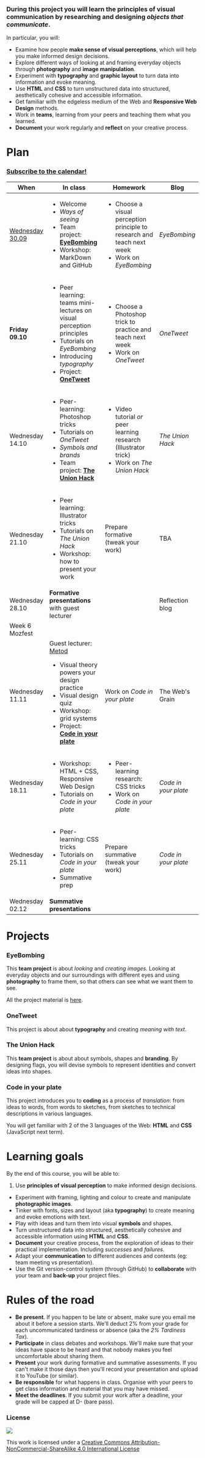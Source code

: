 <!--# Web Design principles-->

### During this project you will learn the principles of visual communication by researching and designing *objects that communicate*. 

In particular, you will:

* Examine how people **make sense of visual perceptions**, which will help you make informed design decisions.
* Explore different ways of looking at and framing everyday objects through **photography** and **image manipulation**.
* Experiment with **typography** and **graphic layout** to turn data into information and evoke meaning.
* Use **HTML** and **CSS** to turn unstructured data into structured, aesthetically cohesive and accessible information.
* Get familiar with the edgeless medium of the Web and **Responsive Web Design** methods.
* Work in **teams**, learning from your peers and teaching them what you learned.
* **Document** your work regularly and **reflect** on your creative process.


# Plan

### [Subscribe to the calendar!](https://www.google.com/calendar/ical/rave.ac.uk_agop0ff7kdgdc289jdrl5021gs%40group.calendar.google.com/public/basic.ics)

When | In class | Homework | Blog 
---- | -------- | -------- | ----
[Wednesday<br>30.09](sessions/01)| <ul><li>Welcome <li>*Ways of seeing* <li>Team project: [**EyeBombing**](#eyebombing) <li>Workshop: MarkDown and GitHub  | <ul><li>Choose a visual perception principle to research and teach next week <li>Work on *EyeBombing* | *EyeBombing*
**Friday<br>09.10**| <ul><li>Peer learning: teams mini-lectures on visual perception principles <li>Tutorials on *EyeBombing* <li> Introducing *typography* <li>Project: [**OneTweet**](#onetweet) | <ul><li>Choose a Photoshop trick to practice and teach next week <li>Work on *OneTweet* | *OneTweet*
Wednesday<br>14.10| <ul><li>Peer-learning: Photoshop tricks  <li>Tutorials on *OneTweet* <li>*Symbols and brands* <li>Team project: [**The Union Hack**](#the-union-hack)  | <ul><li>Video tutorial *or* peer learning research (Illustrator trick) <li>Work on *The Union Hack* | *The Union Hack*
Wednesday<br>21.10| <ul><li>Peer learning: Illustrator tricks <li>Tutorials on *The Union Hack* <li>Workshop: how to present your work | Prepare formative (tweak your work) | TBA
Wednesday<br>28.10| **Formative presentations** with guest lecturer |  | Reflection blog
Week 6<br>Mozfest|
Wednesday<br>11.11| Guest lecturer: [Metod](https://twitter.com/metodb) <ul><li>Visual theory powers your design practice <li>Visual design quiz <li>Workshop: grid systems  <li>Project: [**Code in your plate**](#code-in-your-plate) | Work on *Code in your plate* | The Web's Grain
Wednesday<br>18.11| <ul><li>Workshop: HTML + CSS, Responsive Web Design <li>Tutorials on *Code in your plate* |  <ul><li>Peer-learning research: CSS tricks <li>Work on *Code in your plate* | *Code in your plate*
Wednesday<br>25.11| <ul><li>Peer-learning: CSS tricks <li>Tutorials on *Code in your plate* <li> Summative prep | Prepare summative (tweak your work) | *Code in your plate*
Wednesday<br>02.12| **Summative presentations**


# Projects

### EyeBombing

This **team project** is about *looking* and *creating images*. Looking at everyday objects and our surroundings with different eyes and using **photography** to frame them, so that others can see what we want them to see.

All the project material is [here](projects/eye-bombing).

### OneTweet

This project is about about **typography** and creating *meaning with text*.

### The Union Hack

This **team project** is about about symbols, shapes and **branding**. By designing flags, you will devise symbols to represent identities and convert ideas into shapes. 

### Code in your plate

This project introduces you to **coding** as a process of *translation*: from ideas to words, from words to sketches, from sketches to technical descriptions in various languages. 

You will get familiar with 2 of the 3 languages of the Web: **HTML** and **CSS** (JavaScript next term).



# Learning goals

By the end of this course, you will be able to:

1. Use **principles of visual perception** to make informed design decisions.
* Experiment with framing, lighting and colour to create and manipulate **photographic images**.
* Tinker with fonts, sizes and layout (aka **typography**) to create meaning and evoke emotions with text.
* Play with ideas and turn them into visual **symbols** and shapes.
* Turn unstructured data into structured, aesthetically cohesive and accessible information using **HTML** and **CSS**.
* **Document** your creative process, from the exploration of ideas to their practical implementation. Including *successes* and *failures*.
* Adapt your **communication** to different audiences and contexts (eg: team meeting vs presentation).
* Use the Git version-control system (through GitHub) to **collaborate** with your team and **back-up** your project files.


# Rules of the road

* **Be present**. If you happen to be late or absent, make sure you email me about it before a session starts. We'll deduct 2% from your grade for each uncommunicated tardiness or absence (aka the *2% Tardiness Tax*).
* **Participate** in class debates and workshops. We'll make sure that your ideas have space to be heard and that nobody makes you feel uncomfortable about sharing them.
* **Present** your work during formative and summative assessments. If you can't make it those days then you'll record your presentation and upload it to YouTube (or similar).
* **Be responsible** for what happens in class. Organise with your peers to get class information and material that you may have missed.
* **Meet the deadlines**. If you submit your work after a deadline, your grade will be capped at D- (bare pass).


### License

[![](https://i.creativecommons.org/l/by-nc-sa/4.0/88x31.png)](http://creativecommons.org/licenses/by-nc-sa/4.0)

This work is licensed under a [Creative Commons Attribution-NonCommercial-ShareAlike 4.0 International License ](http://creativecommons.org/licenses/by-nc-sa/4.0)


